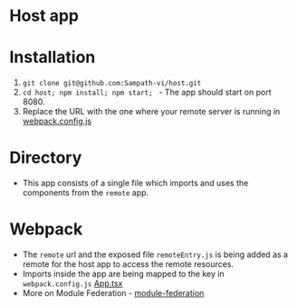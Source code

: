 # Host app

# Installation 

1. ```git clone git@github.com:Sampath-vi/host.git```
2. ```cd host; npm install; npm start; ``` - The app should start on port 8080.
3. Replace the URL with the one where your remote server is running in [webpack.config.js](https://github.com/Sampath-vi/host/blob/master/webpack.config.js#L47)


# Directory 

- This app consists of a single file which imports and uses the components from the `remote` app.


# Webpack 

- The `remote` url and the exposed file `remoteEntry.js` is being added as a remote for the host app to access the remote resources. 
- Imports inside the app are being mapped to the key in `webpack.config.js` [App.tsx](https://github.com/Sampath-vi/host/blob/master/src/App.tsx#L3) 
- More on Module Federation - [module-federation](https://webpack.js.org/concepts/module-federation/)
